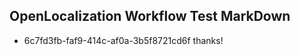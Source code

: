 ## OpenLocalization Workflow Test MarkDown
* 6c7fd3fb-faf9-414c-af0a-3b5f8721cd6f thanks!

<!--HONumber=Aug16_HO1-->


